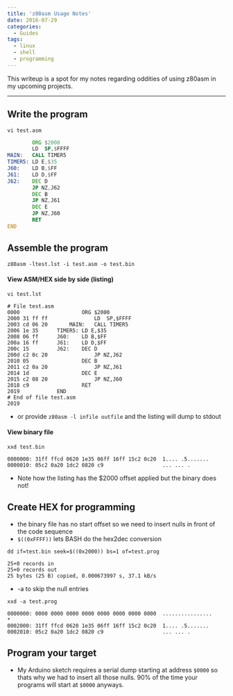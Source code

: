 ```yaml
---
title: 'z80asm Usage Notes'
date: 2016-07-29
categories:
  - Guides
tags:
  - linux
  - shell
  - programming
---
```


This writeup is a spot for my notes regarding oddities of using z80asm in my upcoming projects.

---

## Write the program

`vi test.asm`
````asm
		ORG	$2000
		LD	SP,$FFFF
MAIN:	CALL TIMER5
TIMER5:	LD E,$35
J60:	LD B,$FF
J61:	LD D,$FF
J62:	DEC D
		JP NZ,J62
		DEC B
		JP NZ,J61
		DEC E
		JP NZ,J60
		RET
END
````

## Assemble the program

`z80asm -ltest.lst -i test.asm -o test.bin`

#### View ASM/HEX side by side (listing)

`vi test.lst`
````
# File test.asm
0000					ORG	$2000  
2000 31 ff ff				LD	SP,$FFFF  
2003 cd 06 20		MAIN:	CALL TIMER5  
2006 1e 35		TIMER5:	LD E,$35  
2008 06 ff		J60:	LD B,$FF  
200a 16 ff		J61:	LD D,$FF  
200c 15			J62:	DEC D  
200d c2 0c 20				JP NZ,J62  
2010 05					DEC B  
2011 c2 0a 20				JP NZ,J61  
2014 1d					DEC E  
2015 c2 08 20				JP NZ,J60  
2018 c9					RET  
2019			END
# End of file test.asm
2019
````
- or provide `z80asm -l infile outfile` and the listing will dump to stdout

#### View binary file

`xxd test.bin`
````hex
0000000: 31ff ffcd 0620 1e35 06ff 16ff 15c2 0c20  1.... .5.......
0000010: 05c2 0a20 1dc2 0820 c9                   ... ... .
````
- Note how the listing has the $2000 offset applied but the binary does not!


## Create HEX for programming

- the binary file has no start offset so we need to insert nulls in front of the code sequence
- `$((0xFFFF))` lets BASH do the hex2dec conversion

`dd if=test.bin seek=$((0x2000)) bs=1 of=test.prog`
````
25+0 records in
25+0 records out
25 bytes (25 B) copied, 0.000673997 s, 37.1 kB/s
````
- -a to skip the null entries

`xxd -a test.prog`
````
0000000: 0000 0000 0000 0000 0000 0000 0000 0000  ................
*
0002000: 31ff ffcd 0620 1e35 06ff 16ff 15c2 0c20  1.... .5.......
0002010: 05c2 0a20 1dc2 0820 c9                   ... ... .
````

## Program your target

- My Arduino sketch requires a serial dump starting at address `$0000` so thats why we had to insert all those nulls. 90% of the time your programs will start at `$0000` anyways.
